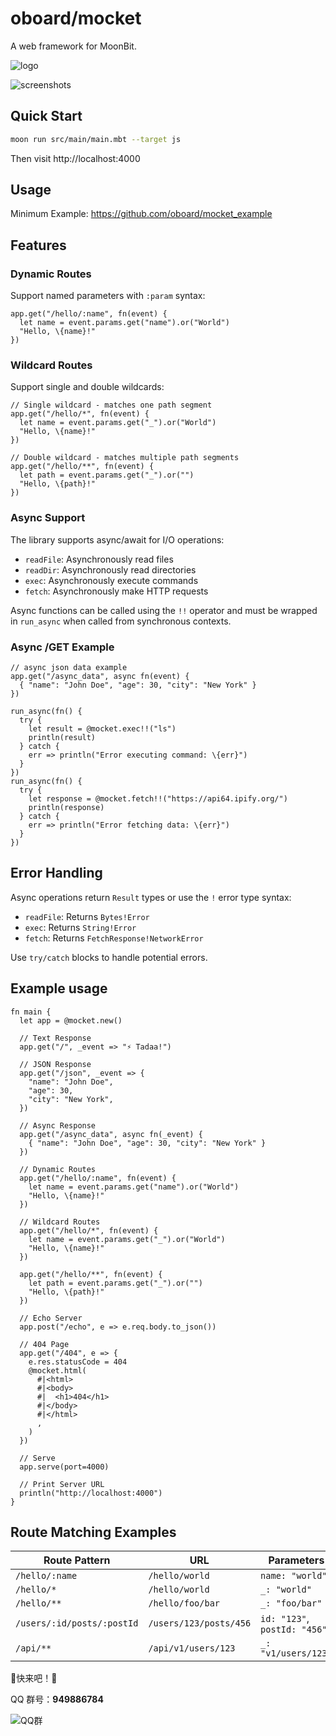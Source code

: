 # oboard/mocket

A web framework for MoonBit.

![logo](logo.jpg)

![screenshots](screenshots/1.png)

## Quick Start

```bash
moon run src/main/main.mbt --target js
```

Then visit http://localhost:4000

## Usage

Minimum Example: https://github.com/oboard/mocket_example

## Features

### Dynamic Routes

Support named parameters with `:param` syntax:

```moonbit
app.get("/hello/:name", fn(event) {
  let name = event.params.get("name").or("World")
  "Hello, \{name}!"
})
```

### Wildcard Routes

Support single and double wildcards:

```moonbit
// Single wildcard - matches one path segment
app.get("/hello/*", fn(event) {
  let name = event.params.get("_").or("World")
  "Hello, \{name}!"
})

// Double wildcard - matches multiple path segments
app.get("/hello/**", fn(event) {
  let path = event.params.get("_").or("")
  "Hello, \{path}!"
})
```

### Async Support

The library supports async/await for I/O operations:

- `readFile`: Asynchronously read files
- `readDir`: Asynchronously read directories
- `exec`: Asynchronously execute commands
- `fetch`: Asynchronously make HTTP requests

Async functions can be called using the `!!` operator and must be wrapped in
`run_async` when called from synchronous contexts.

### Async /GET Example

```moonbit
// async json data example
app.get("/async_data", async fn(event) {
  { "name": "John Doe", "age": 30, "city": "New York" }
})
```

```moonbit
run_async(fn() {
  try {
    let result = @mocket.exec!!("ls")
    println(result)
  } catch {
    err => println("Error executing command: \{err}")
  }
})
run_async(fn() {
  try {
    let response = @mocket.fetch!!("https://api64.ipify.org/")
    println(response)
  } catch {
    err => println("Error fetching data: \{err}")
  }
})
```

## Error Handling

Async operations return `Result` types or use the `!` error type syntax:

- `readFile`: Returns `Bytes!Error`
- `exec`: Returns `String!Error`
- `fetch`: Returns `FetchResponse!NetworkError`

Use `try/catch` blocks to handle potential errors.

## Example usage

```moonbit
fn main {
  let app = @mocket.new()

  // Text Response
  app.get("/", _event => "⚡️ Tadaa!")

  // JSON Response
  app.get("/json", _event => {
    "name": "John Doe",
    "age": 30,
    "city": "New York",
  })

  // Async Response
  app.get("/async_data", async fn(_event) {
    { "name": "John Doe", "age": 30, "city": "New York" }
  })

  // Dynamic Routes
  app.get("/hello/:name", fn(event) {
    let name = event.params.get("name").or("World")
    "Hello, \{name}!"
  })

  // Wildcard Routes
  app.get("/hello/*", fn(event) {
    let name = event.params.get("_").or("World")
    "Hello, \{name}!"
  })

  app.get("/hello/**", fn(event) {
    let path = event.params.get("_").or("")
    "Hello, \{path}!"
  })

  // Echo Server
  app.post("/echo", e => e.req.body.to_json())

  // 404 Page
  app.get("/404", e => {
    e.res.statusCode = 404
    @mocket.html(
      #|<html>
      #|<body>
      #|  <h1>404</h1>
      #|</body>
      #|</html>
      ,
    )
  })

  // Serve
  app.serve(port=4000)

  // Print Server URL
  println("http://localhost:4000")
}
```

## Route Matching Examples

| Route Pattern | URL | Parameters |
|---------------|-----|------------|
| `/hello/:name` | `/hello/world` | `name: "world"` |
| `/hello/*` | `/hello/world` | `_: "world"` |
| `/hello/**` | `/hello/foo/bar` | `_: "foo/bar"` |
| `/users/:id/posts/:postId` | `/users/123/posts/456` | `id: "123"`, `postId: "456"` |
| `/api/**` | `/api/v1/users/123` | `_: "v1/users/123"` |

🙌快来吧！🙌

QQ 群号：**949886784**

![QQ群](qrcode.jpg)
